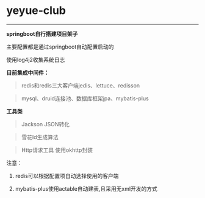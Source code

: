 # yeyue-club

***

**springboot自行搭建项目架子**

主要配置都是通过springboot自动配置启动的

使用log4j2收集系统日志

**目前集成中间件：**

> redis和redis三大客户端jedis、lettuce、redisson

> mysql、druid连接池、数据库框架jpa、mybatis-plus

**工具类**

> Jackson JSON转化

> 雪花Id生成算法

> Http请求工具 使用okhttp封装

注意：

1. redis可以根据配置项自动选择使用的客户端

2. mybatis-plus使用actable自动建表,且采用无xml开发的方式